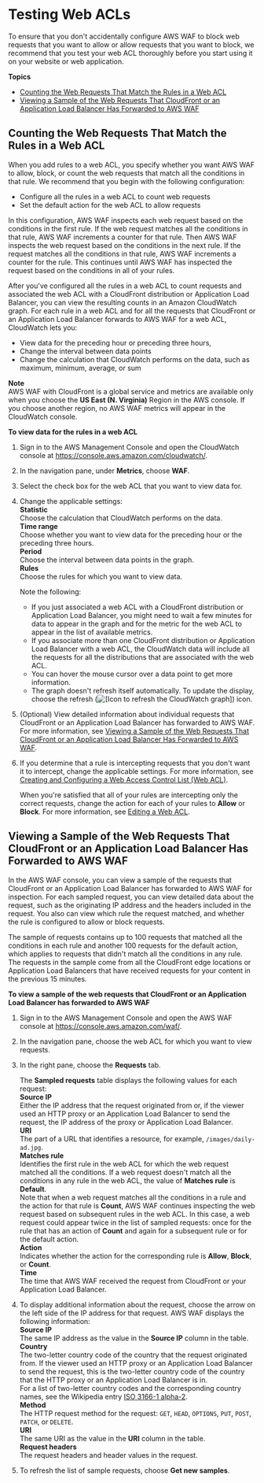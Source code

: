# Testing Web ACLs<a name="web-acl-testing"></a>

To ensure that you don't accidentally configure AWS WAF to block web requests that you want to allow or allow requests that you want to block, we recommend that you test your web ACL thoroughly before you start using it on your website or web application\. 

**Topics**
+ [Counting the Web Requests That Match the Rules in a Web ACL](#web-acl-testing-count)
+ [Viewing a Sample of the Web Requests That CloudFront or an Application Load Balancer Has Forwarded to AWS WAF](#web-acl-testing-view-sample)

## Counting the Web Requests That Match the Rules in a Web ACL<a name="web-acl-testing-count"></a>

When you add rules to a web ACL, you specify whether you want AWS WAF to allow, block, or count the web requests that match all the conditions in that rule\. We recommend that you begin with the following configuration:
+ Configure all the rules in a web ACL to count web requests
+ Set the default action for the web ACL to allow requests

In this configuration, AWS WAF inspects each web request based on the conditions in the first rule\. If the web request matches all the conditions in that rule, AWS WAF increments a counter for that rule\. Then AWS WAF inspects the web request based on the conditions in the next rule\. If the request matches all the conditions in that rule, AWS WAF increments a counter for the rule\. This continues until AWS WAF has inspected the request based on the conditions in all of your rules\. 

After you've configured all the rules in a web ACL to count requests and associated the web ACL with a CloudFront distribution or Application Load Balancer, you can view the resulting counts in an Amazon CloudWatch graph\. For each rule in a web ACL and for all the requests that CloudFront or an Application Load Balancer forwards to AWS WAF for a web ACL, CloudWatch lets you:
+ View data for the preceding hour or preceding three hours,
+ Change the interval between data points
+ Change the calculation that CloudWatch performs on the data, such as maximum, minimum, average, or sum

**Note**  
AWS WAF with CloudFront is a global service and metrics are available only when you choose the **US East \(N\. Virginia\)** Region in the AWS console\. If you choose another region, no AWS WAF metrics will appear in the CloudWatch console\.<a name="web-acl-testing-count-procedure"></a>

**To view data for the rules in a web ACL**

1. Sign in to the AWS Management Console and open the CloudWatch console at [https://console\.aws\.amazon\.com/cloudwatch/](https://console.aws.amazon.com/cloudwatch/)\.

1. In the navigation pane, under **Metrics**, choose **WAF**\.

1. Select the check box for the web ACL that you want to view data for\.

1. Change the applicable settings:  
**Statistic**  
Choose the calculation that CloudWatch performs on the data\.  
**Time range**  
Choose whether you want to view data for the preceding hour or the preceding three hours\.  
**Period**  
Choose the interval between data points in the graph\.  
**Rules**  
Choose the rules for which you want to view data\.

   Note the following:
   + If you just associated a web ACL with a CloudFront distribution or Application Load Balancer, you might need to wait a few minutes for data to appear in the graph and for the metric for the web ACL to appear in the list of available metrics\.
   + If you associate more than one CloudFront distribution or Application Load Balancer with a web ACL, the CloudWatch data will include all the requests for all the distributions that are associated with the web ACL\.
   + You can hover the mouse cursor over a data point to get more information\.
   + The graph doesn't refresh itself automatically\. To update the display, choose the refresh \(![\[Icon to refresh the CloudWatch graph\]](http://docs.aws.amazon.com/waf/latest/developerguide/images/cloudwatch-refresh-icon.png)\) icon\.

1. \(Optional\) View detailed information about individual requests that CloudFront or an Application Load Balancer has forwarded to AWS WAF\. For more information, see [Viewing a Sample of the Web Requests That CloudFront or an Application Load Balancer Has Forwarded to AWS WAF](#web-acl-testing-view-sample)\.

1. If you determine that a rule is intercepting requests that you don't want it to intercept, change the applicable settings\. For more information, see [Creating and Configuring a Web Access Control List \(Web ACL\)](web-acl.md)\.

   When you're satisfied that all of your rules are intercepting only the correct requests, change the action for each of your rules to **Allow** or **Block**\. For more information, see [Editing a Web ACL](web-acl-editing.md)\.

## Viewing a Sample of the Web Requests That CloudFront or an Application Load Balancer Has Forwarded to AWS WAF<a name="web-acl-testing-view-sample"></a>

In the AWS WAF console, you can view a sample of the requests that CloudFront or an Application Load Balancer has forwarded to AWS WAF for inspection\. For each sampled request, you can view detailed data about the request, such as the originating IP address and the headers included in the request\. You also can view which rule the request matched, and whether the rule is configured to allow or block requests\.

The sample of requests contains up to 100 requests that matched all the conditions in each rule and another 100 requests for the default action, which applies to requests that didn't match all the conditions in any rule\. The requests in the sample come from all the CloudFront edge locations or Application Load Balancers that have received requests for your content in the previous 15 minutes\.<a name="web-acl-testing-view-sample-procedure"></a>

**To view a sample of the web requests that CloudFront or an Application Load Balancer has forwarded to AWS WAF**

1. Sign in to the AWS Management Console and open the AWS WAF console at [https://console\.aws\.amazon\.com/waf/](https://console.aws.amazon.com/waf/)\. 

1. In the navigation pane, choose the web ACL for which you want to view requests\.

1. In the right pane, choose the **Requests** tab\.

   The **Sampled requests** table displays the following values for each request:  
**Source IP**  
Either the IP address that the request originated from or, if the viewer used an HTTP proxy or an Application Load Balancer to send the request, the IP address of the proxy or Application Load Balancer\.   
**URI**  
The part of a URL that identifies a resource, for example, `/images/daily-ad.jpg`\.  
**Matches rule**  
Identifies the first rule in the web ACL for which the web request matched all the conditions\. If a web request doesn't match all the conditions in any rule in the web ACL, the value of **Matches rule** is **Default**\.  
Note that when a web request matches all the conditions in a rule and the action for that rule is **Count**, AWS WAF continues inspecting the web request based on subsequent rules in the web ACL\. In this case, a web request could appear twice in the list of sampled requests: once for the rule that has an action of **Count** and again for a subsequent rule or for the default action\.  
**Action**  
Indicates whether the action for the corresponding rule is **Allow**, **Block**, or **Count**\.  
**Time**  
The time that AWS WAF received the request from CloudFront or your Application Load Balancer\.

1. To display additional information about the request, choose the arrow on the left side of the IP address for that request\. AWS WAF displays the following information:  
**Source IP**  
The same IP address as the value in the **Source IP** column in the table\.  
**Country**  
The two\-letter country code of the country that the request originated from\. If the viewer used an HTTP proxy or an Application Load Balancer to send the request, this is the two\-letter country code of the country that the HTTP proxy or an Application Load Balancer is in\.  
For a list of two\-letter country codes and the corresponding country names, see the Wikipedia entry [ISO 3166\-1 alpha\-2](https://en.wikipedia.org/wiki/ISO_3166-1_alpha-2)\.  
**Method**  
The HTTP request method for the request: `GET`, `HEAD`, `OPTIONS`, `PUT`, `POST`, `PATCH`, or `DELETE`\.   
**URI**  
The same URI as the value in the **URI** column in the table\.  
**Request headers**  
The request headers and header values in the request\.

1. To refresh the list of sample requests, choose **Get new samples**\.